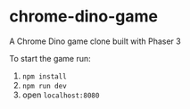 # chrome-dino-game

A Chrome Dino game clone built with Phaser 3

To start the game run:

1. `npm install`
2. `npm run dev`
3. open `localhost:8080`
